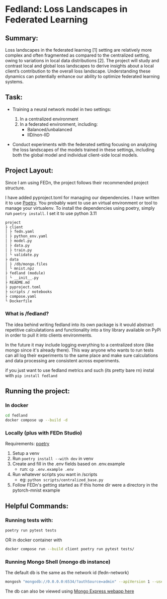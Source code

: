 # Fedland: Loss Landscapes in Federated Learning
## Summary:
Loss landscapes in the federated learning [1] setting are relatively more complex and often fragmented as compared to the centralized setting, owing to variations in local data distributions [2]. The project will study and contrast local and global loss landscapes to derive insights about a local client’s contribution to the overall loss landscape. Understanding these dynamics can potentially enhance our ability to optimize federated learning systems.


## Task:
- Training a neural network model in two settings:
    1. In a centralized environment
    2. In a federated environment, including:
        - Balanced/unbalanced
        - IID/non-IID

- Conduct experiments with the federated setting focusing on analyzing the loss landscapes of the models trained in these settings, including both the global model and individual client-side local models.

## Project Layout:

Since I am using FEDn, the project follows their recommended project structure.

I have added pyproject.toml for managing our dependencies. I have written it to use [Poetry](https://python-poetry.org/). You probably want to use an virtual environment or tool to manage your virtualenv. To install the dependencies using poetry, simply run `poetry install`. I set it to use python 3.11

```txt
project
├ client
│ ├ fedn.yaml
│ ├ python_env.yaml
│ ├ model.py
│ ├ data.py
│ ├ train.py
│ └ validate.py
├ data
│ ├ /db/mongo.files
│ └ mnist.npz
├ fedland (module)
│ └ __init__.py
├ README.md
├ pyproject.toml
├ scripts / notebooks
├ compose.yaml
└ Dockerfile
```

### What is /fedland?
The idea behind writing fedland into its own package is it would abstract repetitive calculatations and 
functionality into a tiny library available on PyPi in order to pull it into clients environments.

In the future it may include logging everything to a centralized store (like mongo since it's already there). This way anyone who wants to run tests can all log their experiments to the same place and make sure calculations
and data processing are consistent across experiments.

if you just want to use fedland metrics and such (its pretty bare rn) instal with `pip install fedland`


## Running the project:
### In docker
```bash
cd fedland
docker compose up --build -d
```

### Locally (plus with FEDn Studio)
Requirements: [poetry](https://python-poetry.org/)
1. Setup a venv
2. Run `poetry install --with dev` in venv
3. Create and fill in the .env fields based on .env.example
    - run: `cp .env.example .env`
4. Run whatever scripts you want in /scripts
    - eg: `python scripts/centralized_base.py`
5. Follow FEDn's getting started as if this home dir were a directory in the pytorch-mnist example


## Helpful Commands:

### Running tests with:
```bash
poetry run pytest tests
```
OR in docker container with 
```bash
docker compose run --build client poetry run pytest tests/
```

### Running Mongo Shell (mongo db instance)
The default db is the same as the network id (fedn-network)
```bash
mongosh "mongodb://0.0.0.0:6534/?authSource=admin" --apiVersion 1 --username fedn_admin
```
The db can also be viewed using [Mongo Express webapp here](http://localhost:8081/db/fedn-network/)
